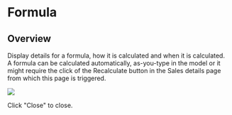# Formula
## Overview
Display details for a formula, how it is calculated and when it is calculated.<br/>
A formula can be calculated automatically, as-you-type in the model or it might require the click of the Recalculate button in the Sales details page from which this page is triggered.
<br/>

![](https://profitbasedocs.blob.core.windows.net/plannerimages/formula.JPG)

Click "Close" to close. 

